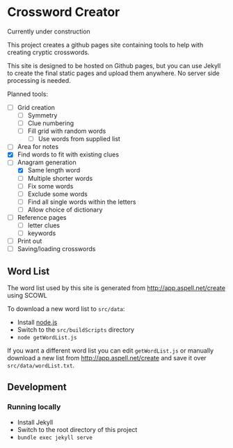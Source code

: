 # Crossword Creator

Currently under construction

This project creates a github pages site containing tools to help with creating cryptic crosswords.

This site is designed to be hosted on Github pages, but you can use Jekyll to create the final static pages and upload them anywhere. No server side processing is needed.

Planned tools:
* [ ] Grid creation
  * [ ] Symmetry
  * [ ] Clue numbering
  * [ ] Fill grid with random words
    * [ ] Use words from supplied list
* [ ] Area for notes
* [x] Find words to fit with existing clues
* [ ] Anagram generation
  * [x] Same length word
  * [ ] Multiple shorter words
  * [ ] Fix some words
  * [ ] Exclude some words
  * [ ] Find all single words within the letters
  * [ ] Allow choice of dictionary
* [ ] Reference pages
  * [ ] letter clues
  * [ ] keywords
* [ ] Print out
* [ ] Saving/loading crosswords

## Word List

The word list used by this site is generated from http://app.aspell.net/create using SCOWL

To download a new word list to `src/data`:
* Install [node.js](https://nodejs.org/en/)
* Switch to the `src/buildScripts` directory
* `node getWordList.js`

If you want a different word list you can edit `getWordList.js` or manually download a new list from http://app.aspell.net/create and save it over `src/data/wordList.txt`.

## Development

### Running locally

* Install Jekyll
* Switch to the root directory of this project
* `bundle exec jekyll serve`
